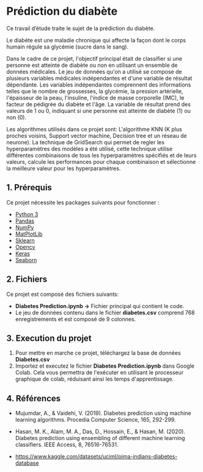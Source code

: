 
# Prédiction du diabète
Ce travail d’étude traite le sujet de la prédiction du diabète. 

Le diabète est une maladie chronique qui affecte la façon dont le corps humain régule sa glycémie (sucre dans le sang).

Dans le cadre de ce projet, l'objectif principal était de classifier si une personne est atteinte de diabète ou non en utilisant un ensemble de données médicales. Le jeu de données qu'on a utilisé se compose de plusieurs variables médicales indépendantes et d'une variable de résultat dépendante. Les variables indépendantes comprennent des informations telles que le nombre de grossesses, la glycémie, la pression artérielle, l'épaisseur de la peau, l'insuline, l'indice de masse corporelle (IMC), le facteur de pédigrée du diabète et l'âge. La variable de résultat prend des valeurs de 1 ou 0, indiquant si une personne est atteinte de diabète (1) ou non (0).

Les algorithmes utilisés dans ce projet sont: L'algorithme KNN (K plus proches voisins, Support vector machine, Decision tree et un réseau de neurone). La technique de GridSearch qui permet de regler les hyperparamètres des modèles a été utilisé, cette technique utilise différentes combinaisons de tous les hyperparamètres spécifiés et de leurs valeurs, calcule les performances pour chaque combinaison et sélectionne la meilleure valeur pour les hyperparamètres.

## 1. Prérequis
Ce projet nécessite les packages suivants pour fonctionner :
* [Python 3](https://www.python.org/)
* [Pandas](https://pandas.pydata.org/)
* [NumPy](https://numpy.org/)
* [MatPlotLib](https://matplotlib.org/)
* [Sklearn](https://scikit-learn.org/stable/)
* [Opencv](https://opencv.org/)
* [Keras](https://keras.io/)
* [Seaborn](https://seaborn.pydata.org/)

## 2. Fichiers
Ce projet est composé des fichiers suivants:
* **Diabetes Prediction.ipynb ->** Fichier principal qui contient le code.
* Le jeu de données contenu dans le fichier **diabetes.csv** comprend 768 enregistrements et est composé de 9 colonnes.

## 3. Execution du projet
1. Pour mettre en marche ce projet, téléchargez la base de données **Diabetes.csv**
2. Importez et executez le fichier **Diabetes Prediction.ipynb** dans Google Colab. Cela vous permettra de l'exécuter en utilisant le processeur graphique de colab, réduisant ainsi les temps d'apprentissage. 

## 4. Références
* Mujumdar, A., & Vaidehi, V. (2019). Diabetes prediction using machine learning algorithms. Procedia Computer Science, 165, 292-299.

* Hasan, M. K., Alam, M. A., Das, D., Hossain, E., & Hasan, M. (2020). Diabetes prediction using ensembling of different machine learning classifiers. IEEE Access, 8, 76516-76531.

* https://www.kaggle.com/datasets/uciml/pima-indians-diabetes-database




